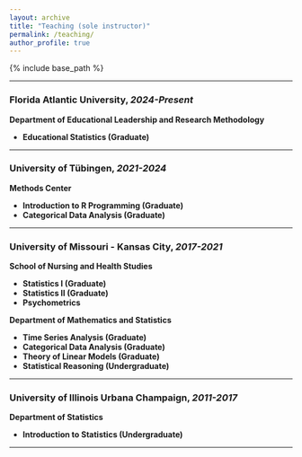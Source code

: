 ```yaml
---
layout: archive
title: "Teaching (sole instructor)"
permalink: /teaching/
author_profile: true
---
```

{% include base_path %}

---

### **Florida Atlantic University**, *2024-Present*  
**Department of Educational Leadership and Research Methodology**  
- **Educational Statistics (Graduate)**

---

### **University of Tübingen**, *2021-2024*  
**Methods Center**  
- **Introduction to R Programming (Graduate)**  
- **Categorical Data Analysis (Graduate)**

---

### **University of Missouri - Kansas City**, *2017-2021*

**School of Nursing and Health Studies**  
- **Statistics I (Graduate)**  
- **Statistics II (Graduate)**  
- **Psychometrics**

**Department of Mathematics and Statistics**  
- **Time Series Analysis (Graduate)**  
- **Categorical Data Analysis (Graduate)**  
- **Theory of Linear Models (Graduate)**  
- **Statistical Reasoning (Undergraduate)**

---

### **University of Illinois Urbana Champaign**, *2011-2017*  
**Department of Statistics**  
- **Introduction to Statistics (Undergraduate)**

---
